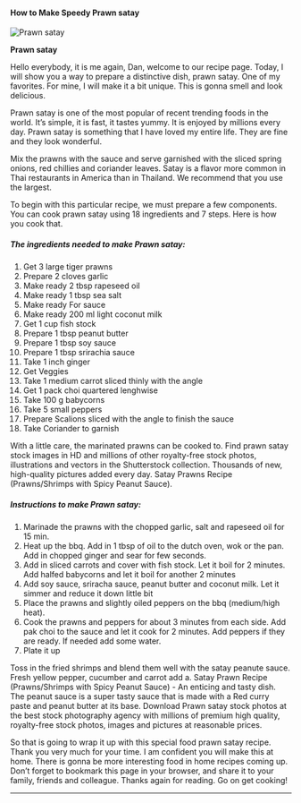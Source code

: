             

#### How to Make Speedy Prawn satay

![Prawn satay](https://img-global.cpcdn.com/recipes/f897df17f5af0502/751x532cq70/prawn-satay-recipe-main-photo.jpg)

**Prawn satay**

Hello everybody, it is me again, Dan, welcome to our recipe page. Today, I will show you a way to prepare a distinctive dish, prawn satay. One of my favorites. For mine, I will make it a bit unique. This is gonna smell and look delicious.

Prawn satay is one of the most popular of recent trending foods in the world. It’s simple, it is fast, it tastes yummy. It is enjoyed by millions every day. Prawn satay is something that I have loved my entire life. They are fine and they look wonderful.

Mix the prawns with the sauce and serve garnished with the sliced spring onions, red chillies and coriander leaves. Satay is a flavor more common in Thai restaurants in America than in Thailand. We recommend that you use the largest.

To begin with this particular recipe, we must prepare a few components. You can cook prawn satay using 18 ingredients and 7 steps. Here is how you cook that.

##### The ingredients needed to make Prawn satay:

1.  Get 3 large tiger prawns
2.  Prepare 2 cloves garlic
3.  Make ready 2 tbsp rapeseed oil
4.  Make ready 1 tbsp sea salt
5.  Make ready For sauce
6.  Make ready 200 ml light coconut milk
7.  Get 1 cup fish stock
8.  Prepare 1 tbsp peanut butter
9.  Prepare 1 tbsp soy sauce
10.  Prepare 1 tbsp srirachia sauce
11.  Take 1 inch ginger
12.  Get Veggies
13.  Take 1 medium carrot sliced thinly with the angle
14.  Get 1 pack choi quartered lenghwise
15.  Take 100 g babycorns
16.  Take 5 small peppers
17.  Prepare Scalions sliced with the angle to finish the sauce
18.  Take Coriander to garnish

With a little care, the marinated prawns can be cooked to. Find prawn satay stock images in HD and millions of other royalty-free stock photos, illustrations and vectors in the Shutterstock collection. Thousands of new, high-quality pictures added every day. Satay Prawns Recipe (Prawns/Shrimps with Spicy Peanut Sauce).

##### Instructions to make Prawn satay:

1.  Marinade the prawns with the chopped garlic, salt and rapeseed oil for 15 min.
2.  Heat up the bbq. Add in 1 tbsp of oil to the dutch oven, wok or the pan. Add in chopped ginger and sear for few seconds.
3.  Add in sliced carrots and cover with fish stock. Let it boil for 2 minutes. Add halfed babycorns and let it boil for another 2 minutes
4.  Add soy sauce, sriracha sauce, peanut butter and coconut milk. Let it simmer and reduce it down little bit
5.  Place the prawns and slightly oiled peppers on the bbq (medium/high heat).
6.  Cook the prawns and peppers for about 3 minutes from each side. Add pak choi to the sauce and let it cook for 2 minutes. Add peppers if they are ready. If needed add some water.
7.  Plate it up

Toss in the fried shrimps and blend them well with the satay peanute sauce. Fresh yellow pepper, cucumber and carrot add a. Satay Prawn Recipe (Prawns/Shrimps with Spicy Peanut Sauce) - An enticing and tasty dish. The peanut sauce is a super tasty sauce that is made with a Red curry paste and peanut butter at its base. Download Prawn satay stock photos at the best stock photography agency with millions of premium high quality, royalty-free stock photos, images and pictures at reasonable prices.

So that is going to wrap it up with this special food prawn satay recipe. Thank you very much for your time. I am confident you will make this at home. There is gonna be more interesting food in home recipes coming up. Don’t forget to bookmark this page in your browser, and share it to your family, friends and colleague. Thanks again for reading. Go on get cooking!

* * *
